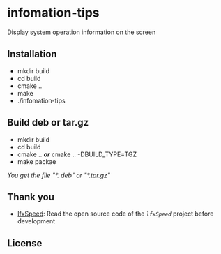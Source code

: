 # infomation-tips
Display system operation information on the screen

## Installation

* mkdir build
* cd build
* cmake .. 
* make
* ./infomation-tips

## Build deb or tar.gz

* mkdir build
* cd build
* cmake .. ***or*** cmake .. -DBUILD_TYPE=TGZ
* make packae

*You get the file "\*. deb" or "\*.tar.gz"*

## Thank you

* [lfxSpeed](https://github.com/xmuli/lfxSpeed): Read the open source code of the *`lfxSpeed`* project before development

## License